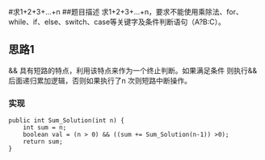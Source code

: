 #求1+2+3+...+n
##题目描述
求1+2+3+...+n，要求不能使用乘除法、for、while、if、else、switch、case等关键字及条件判断语句（A?B:C）。
## 思路1
&& 具有短路的特点，利用该特点来作为一个终止判断。如果满足条件 则执行&& 后面递归累加逻辑，否则如果执行了n 次则短路中断操作。
### 实现
    public int Sum_Solution(int n) {
        int sum = n;
        boolean val = (n > 0) && ((sum += Sum_Solution(n-1)) >0);
        return sum;
    }

